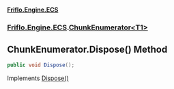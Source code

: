 #### [Friflo.Engine.ECS](index.md 'index')
### [Friflo.Engine.ECS](Friflo.Engine.ECS.md 'Friflo.Engine.ECS').[ChunkEnumerator&lt;T1&gt;](ChunkEnumerator_T1_.md 'Friflo.Engine.ECS.ChunkEnumerator<T1>')

## ChunkEnumerator<T1>.Dispose() Method

```csharp
public void Dispose();
```

Implements [Dispose()](https://docs.microsoft.com/en-us/dotnet/api/System.IDisposable.Dispose 'System.IDisposable.Dispose')